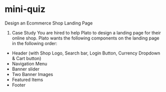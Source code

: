# mini-quiz

Design an Ecommerce Shop Landing Page

1.	Case Study
You are hired to help Plato to design a landing page for their online shop. Plato wants the following components on the landing page in the following order:

-	Header (with Shop Logo, Search bar, Login Button, Currency Dropdown & Cart button)
-	Navigation Menu
-	Banner slider
-	Two Banner Images
-	Featured Items
-	Footer
